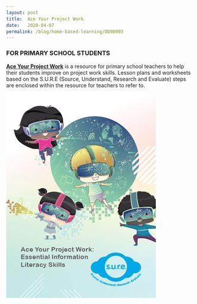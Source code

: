 ```yaml
---
layout: post
title:  Ace Your Project Work
date:   2020-04-07
permalink: /blog/home-based-learning/DD00003
---
```



### FOR PRIMARY SCHOOL STUDENTS

**[Ace Your Project Work](/cheatsheet/Ace%20Your%20Project%20Work.pdf)** is a resource for primary school teachers to help their students improve on project work skills. Lesson plans and worksheets based on the S.U.R.E (Source, Understand, Research and Evaluate) steps are enclosed within the resource for teachers to refer to.

![](../../../images/ace-yr-pjt-wk-thmb-1586160560668.JPG)